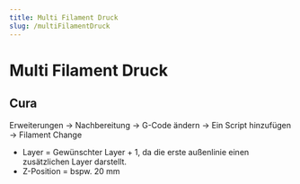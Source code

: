 ```yaml
---
title: Multi Filament Druck
slug: /multiFilamentDruck
---
```


# Multi Filament Druck
## Cura
Erweiterungen -> Nachbereitung -> G-Code ändern -> Ein Script hinzufügen -> Filament Change
- Layer = Gewünschter Layer + 1, da die erste außenlinie einen zusätzlichen Layer darstellt.
- Z-Position = bspw. 20 mm
